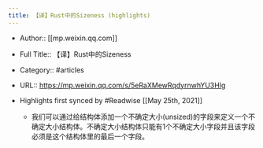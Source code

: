 ```yaml
---
title: 【译】Rust中的Sizeness (highlights)
---
```


- Author:: [[mp.weixin.qq.com]]

- Full Title:: 【译】Rust中的Sizeness

- Category:: #articles

- URL:: https://mp.weixin.qq.com/s/5eRaXMewRqdyrnwhYU3HIg

- Highlights first synced by #Readwise [[May 25th, 2021]]
	 - 我们可以通过给结构体添加一个不确定大小(unsized)的字段来定义一个不确定大小结构体。不确定大小结构体只能有1个不确定大小字段并且该字段必须是这个结构体里的最后一个字段。
